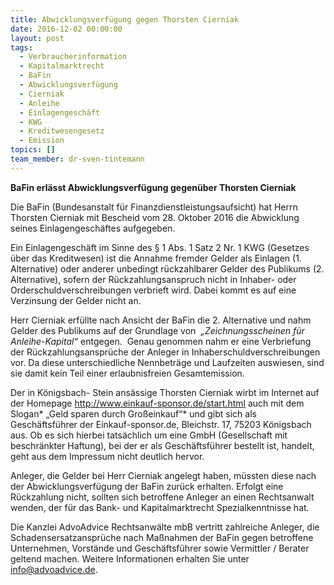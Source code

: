 ```yaml
---
title: Abwicklungsverfügung gegen Thorsten Cierniak
date: 2016-12-02 00:00:00
layout: post
tags:
  - Verbraucherinformation
  - Kapitalmarktrecht
  - BaFin
  - Abwicklungsverfügung
  - Cierniak
  - Anleihe
  - Einlagengeschäft
  - KWG
  - Kreditwesengesetz
  - Emission
topics: []
team_member: dr-sven-tintemann
---
```



**BaFin erlässt Abwicklungsverfügung gegenüber Thorsten Cierniak**

Die BaFin (Bundesanstalt für Finanzdienstleistungsaufsicht) hat Herrn Thorsten Cierniak mit Bescheid vom 28. Oktober 2016 die Abwicklung seines Einlagengeschäftes aufgegeben.

Ein Einlagengeschäft im Sinne des § 1 Abs. 1 Satz 2 Nr. 1 KWG (Gesetzes über das Kreditwesen) ist die Annahme fremder Gelder als Einlagen (1. Alternative) oder anderer unbedingt rückzahlbarer Gelder des Publikums (2. Alternative), sofern der Rückzahlungsanspruch nicht in Inhaber- oder Orderschuldverschreibungen verbrieft wird. Dabei kommt es auf eine Verzinsung der Gelder nicht an.

Herr Cierniak erfüllte nach Ansicht der BaFin die 2. Alternative und nahm Gelder des Publikums auf der Grundlage von  *„Zeichnungsscheinen für Anleihe-Kapital“* entgegen.  Genau genommen nahm er eine Verbriefung der Rückzahlungsansprüche der Anleger in Inhaberschuldverschreibungen vor. Da diese unterschiedliche Nennbeträge und Laufzeiten auswiesen, sind sie damit kein Teil einer erlaubnisfreien Gesamtemission.

Der in Königsbach- Stein ansässige Thorsten Cierniak wirbt im Internet auf der Homepage http://www.einkauf-sponsor.de/start.html auch mit dem Slogan\* „Geld sparen durch Großeinkauf“\* und gibt sich als Geschäftsführer der Einkauf-sponsor.de, Bleichstr. 17, 75203 Königsbach aus. Ob es sich hierbei tatsächlich um eine GmbH (Gesellschaft mit beschränkter Haftung), bei der er als Geschäftsführer bestellt ist, handelt, geht aus dem Impressum nicht deutlich hervor.

Anleger, die Gelder bei Herr Cierniak angelegt haben, müssten diese nach der Abwicklungsverfügung der BaFin zurück erhalten. Erfolgt eine Rückzahlung nicht, sollten sich betroffene Anleger an einen Rechtsanwalt wenden, der für das Bank- und Kapitalmarktrecht Spezialkenntnisse hat.

Die Kanzlei AdvoAdvice Rechtsanwälte mbB vertritt zahlreiche Anleger, die Schadensersatzansprüche nach Maßnahmen der BaFin gegen betroffene Unternehmen, Vorstände und Geschäftsführer sowie Vermittler / Berater geltend machen. Weitere Informationen erhalten Sie unter info@advoadvice.de.